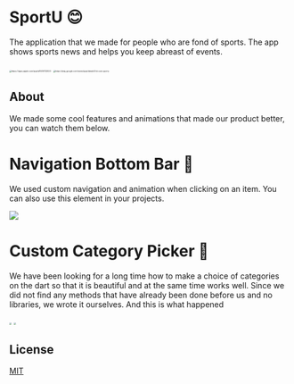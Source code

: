 # SportU 😊

The application that we made for people who are fond of sports. The app shows sports news and helps you keep abreast of events.

<img src="https://sportu.pro/img/app-store-icon.dfd1334f.png" alt="https://apps.apple.com/app/id1530732023" style="zoom:25%;" />

<img src="https://sportu.pro/img/google-play-icon.b39a79a8.png" alt="https://play.google.com/store/apps/details?id=com.sportu" style="zoom:25%;" />

## About

We made some cool features and animations that made our product better, you can watch them below.

# Navigation Bottom Bar 🤫

We used custom navigation and animation when clicking on an item. You can also use this element in your projects.

![](https://dms.licdn.com/playlist/C4E05AQEkHYyix4vn6w/mp4-720p-30fp-crf28/0?e=1605099600&v=beta&t=UmMai6wijAguBAIIPCBdEnAZZXNtwuBp2sw9AuY10Mc)

# Custom Category Picker 🤔

We have been looking for a long time how to make a choice of categories on the dart so that it is beautiful and at the same time works well. Since we did not find any methods that have already been done before us and no libraries, we wrote it ourselves. And this is what happened 

<img src="https://dms.licdn.com/playlist/C4E05AQF4gYhxC1N1nA/mp4-720p-30fp-crf28/0?e=1605099600&v=beta&t=PyNAbbwa_Mi6WUZLzHGkoXN7lV0dyN5OKsRtDCbXpAU" style="zoom:25%;" />
<img src="https://dms.licdn.com/playlist/C4E05AQE1FZN1cPfLog/mp4-720p-30fp-crf28/0?e=1605099600&v=beta&t=2IgYFMZwzLRmnMwUcM5boGJ0zUOv7dknAvqpvQnMJHs" style="zoom:25%;" />

## License
[MIT](https://choosealicense.com/licenses/mit/)
